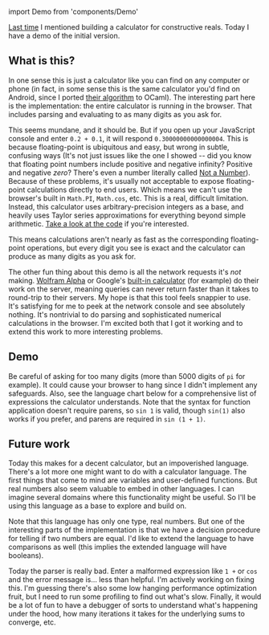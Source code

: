 import Demo from 'components/Demo'

[Last time](/progress-october-8-2020) I mentioned building a calculator for constructive reals. Today I have a demo of the initial version.

## What is this?

In one sense this is just a calculator like you can find on any computer or phone (in fact, in some sense this is the same calculator you'd find on Android, since I ported [their algorithm](https://dl.acm.org/doi/abs/10.1145/3385412.3386037) to OCaml). The interesting part here is the implementation: the entire calculator is running in the browser. That includes parsing and evaluating to as many digits as you ask for.

This seems mundane, and it should be. But if you open up your JavaScript console and enter `0.2 + 0.1`, it will respond `0.30000000000000004`. This is because floating-point is ubiquitous and easy, but wrong in subtle, confusing ways (It's not just issues like the one I showed -- did you know that floating point numbers include positive and negative infinity? Positive and negative _zero_? There's even a number literally called [Not a Number](https://en.wikipedia.org/wiki/NaN)). Because of these problems, it's usually not acceptable to expose floating-point calculations directly to end users. Which means we can't use the browser's built in `Math.PI`, `Math.cos`, etc. This is a real, difficult limitation. Instead, this calculator uses arbitrary-precision integers as a base, and heavily uses Taylor series approximations for everything beyond simple arithmetic. [Take a look at the code](https://github.com/joelburget/lvca/blob/main/constructive-real/ConstructiveReal.ml) if you're interested.

This means calculations aren't nearly as fast as the corresponding floating-point operations, but every digit you see is exact and the calculator can produce as many digits as you ask for.

The other fun thing about this demo is all the network requests it's _not_ making. [Wolfram Alpha](https://www.wolframalpha.com/input/?i=1+%2B+1) or Google's [built-in calculator](https://www.google.com/search?q=1+%2B+1&oq=1+%2B+1) (for example) do their work on the server, meaning queries can never return faster than it takes to round-trip to their servers. My hope is that this tool feels snappier to use. It's satisfying for me to peek at the network console and see absolutely nothing. It's nontrivial to do parsing and sophisticated numerical calculations in the browser. I'm excited both that I got it working and to extend this work to more interesting problems.

## Demo

Be careful of asking for too many digits (more than 5000 digits of `pi` for example). It could cause your browser to hang since I didn't implement any safeguards. Also, see the language chart below for a comprehensive list of expressions the calculator understands. Note that the syntax for function application doesn't require parens, so `sin 1` is valid, though `sin(1)` also works if you prefer, and parens are required in `sin (1 + 1)`.

<Demo demo_name="calculator" />

## Future work

Today this makes for a decent calculator, but an impoverished language. There's a lot more one might want to do with a calculator language. The first things that come to mind are variables and user-defined functions. But real numbers also seem valuable to embed in other languages. I can imagine several domains where this functionality might be useful. So I'll be using this language as a base to explore and build on.

Note that this language has only one type, real numbers. But one of the interesting parts of the implementation is that we have a decision procedure for telling if two numbers are equal. I'd like to extend the language to have comparisons as well (this implies the extended language will have booleans).

Today the parser is really bad. Enter a malformed expression like `1 +` or `cos` and the error message is... less than helpful. I'm actively working on fixing this. I'm guessing there's also some low hanging performance optimization fruit, but I need to run some profiling to find out what's slow. Finally, it would be a lot of fun to have a debugger of sorts to understand what's happening under the hood, how many iterations it takes for the underlying sums to converge, etc.
